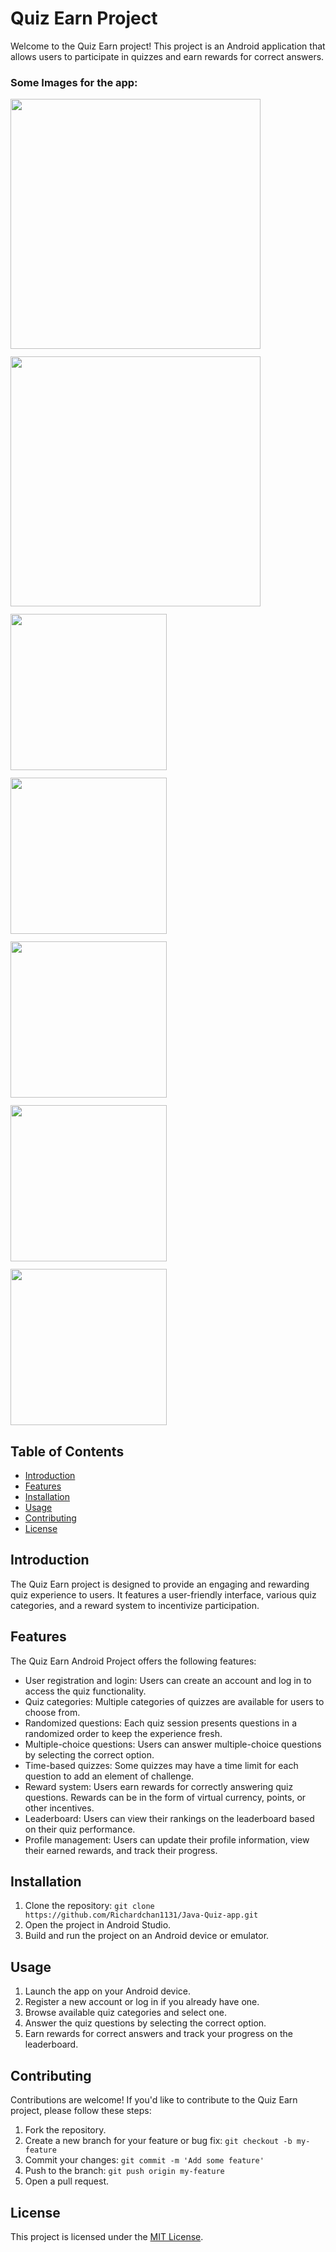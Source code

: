 # Quiz Earn Project

Welcome to the Quiz Earn project! This project is an Android application that allows users to participate in quizzes and earn rewards for correct answers.
### Some Images for the app:
<div align="center">
  <div style="display: flex; flex-wrap: wrap; gap: 12px">


<img width="400px" src="https://github.com/rishavchanda/Quiz-Earn/assets/64485885/f54ffe1b-cddd-4a40-9cea-3b6a2018c82a"/>
<img width="400px" src="https://github.com/rishavchanda/Quiz-Earn/assets/64485885/c1b061d1-d9d0-42ef-9f1c-0412d14bc4f6"/>
<img width="250px" src="https://github.com/rishavchanda/Quiz-Earn/assets/64485885/32519be8-dae3-4abe-92da-4a9e29703916"/>
          
<img width="250px" src="https://github.com/rishavchanda/Quiz-Earn/assets/64485885/ec58f2a4-1e3e-47b0-a5aa-78d75ab755b9"/>
    
<img width="250px" src="https://github.com/rishavchanda/Quiz-Earn/assets/64485885/c1a849d0-8fb7-4000-99ab-1475e5dda203"/>
          
<img width="250px" src="https://github.com/rishavchanda/Quiz-Earn/assets/64485885/77fbe085-1cab-4fb6-84b3-395341665a29"/>
    
<img width="250px" src="https://github.com/rishavchanda/Quiz-Earn/assets/64485885/59dd75de-217b-4cdc-b9a3-20d8c1560c6b"/>
  </div>
</div>

## Table of Contents
- [Introduction](#introduction)
- [Features](#features)
- [Installation](#installation)
- [Usage](#usage)
- [Contributing](#contributing)
- [License](#license)

## Introduction
The Quiz Earn project is designed to provide an engaging and rewarding quiz experience to users. It features a user-friendly interface, various quiz categories, and a reward system to incentivize participation.

## Features
The Quiz Earn Android Project offers the following features:
- User registration and login: Users can create an account and log in to access the quiz functionality.
- Quiz categories: Multiple categories of quizzes are available for users to choose from.
- Randomized questions: Each quiz session presents questions in a randomized order to keep the experience fresh.
- Multiple-choice questions: Users can answer multiple-choice questions by selecting the correct option.
- Time-based quizzes: Some quizzes may have a time limit for each question to add an element of challenge.
- Reward system: Users earn rewards for correctly answering quiz questions. Rewards can be in the form of virtual currency, points, or other incentives.
- Leaderboard: Users can view their rankings on the leaderboard based on their quiz performance.
- Profile management: Users can update their profile information, view their earned rewards, and track their progress.

## Installation
1. Clone the repository: `git clone https://github.com/Richardchan1131/Java-Quiz-app.git`
2. Open the project in Android Studio.
3. Build and run the project on an Android device or emulator.

## Usage
1. Launch the app on your Android device.
2. Register a new account or log in if you already have one.
3. Browse available quiz categories and select one.
4. Answer the quiz questions by selecting the correct option.
5. Earn rewards for correct answers and track your progress on the leaderboard.

## Contributing
Contributions are welcome! If you'd like to contribute to the Quiz Earn project, please follow these steps:
1. Fork the repository.
2. Create a new branch for your feature or bug fix: `git checkout -b my-feature`
3. Commit your changes: `git commit -m 'Add some feature'`
4. Push to the branch: `git push origin my-feature`
5. Open a pull request.

## License
This project is licensed under the [MIT License](LICENSE).
